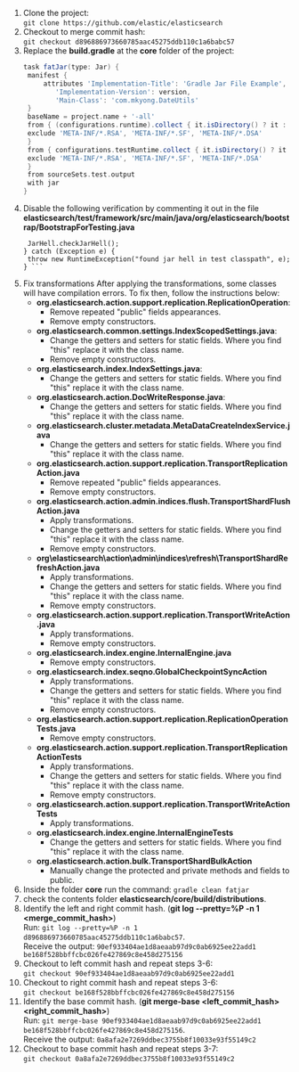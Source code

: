 1. Clone the project:  
   `git clone https://github.com/elastic/elasticsearch`
2. Checkout to merge commit hash:  
   `git checkout d896886973660785aac45275ddb110c1a6babc57`
3. Replace the **build.gradle** at the **core** folder of the project:
   ```gradle 
   task fatJar(type: Jar) {
    manifest {
        attributes 'Implementation-Title': 'Gradle Jar File Example',  
           'Implementation-Version': version,
           'Main-Class': 'com.mkyong.DateUtils'
    }
    baseName = project.name + '-all'
    from { (configurations.runtime).collect { it.isDirectory() ? it : zipTree(it) } } {
    exclude 'META-INF/*.RSA', 'META-INF/*.SF', 'META-INF/*.DSA'
    }
    from { configurations.testRuntime.collect { it.isDirectory() ? it : zipTree(it) } } {
    exclude 'META-INF/*.RSA', 'META-INF/*.SF', 'META-INF/*.DSA'
    }
    from sourceSets.test.output
    with jar
   }
4. Disable the following verification by commenting it out in the file **elasticsearch/test/framework/src/main/java/org/elasticsearch/bootstrap/BootstrapForTesting.java**
   ```try {
    JarHell.checkJarHell();
   } catch (Exception e) {
    throw new RuntimeException("found jar hell in test classpath", e);
   } ```
5. Fix transformations
   After applying the transformations, some classes will have compilation errors. To fix then, follow the instructions below:
    - **org.elasticsearch.action.support.replication.ReplicationOperation**:
        - Remove repeated "public" fields appearances.
        - Remove empty constructors.
    - **org.elasticsearch.common.settings.IndexScopedSettings.java**:
        - Change the getters and setters for static fields. Where you find "this" replace it with the class name.
        - Remove empty constructors.
    - **org.elasticsearch.index.IndexSettings.java**:
        - Change the getters and setters for static fields. Where you find "this" replace it with the class name.
    - **org.elasticsearch.action.DocWriteResponse.java**:
        - Change the getters and setters for static fields. Where you find "this" replace it with the class name.
    - **org.elasticsearch.cluster.metadata.MetaDataCreateIndexService.java**
        - Change the getters and setters for static fields. Where you find "this" replace it with the class name.
    - **org.elasticsearch.action.support.replication.TransportReplicationAction.java**
        - Remove repeated "public" fields appearances.
        - Remove empty constructors.
    - **org.elasticsearch.action.admin.indices.flush.TransportShardFlushAction.java**
        - Apply transformations.
        - Change the getters and setters for static fields. Where you find "this" replace it with the class name.
        - Remove empty constructors.
    - **org\elasticsearch\action\admin\indices\refresh\TransportShardRefreshAction.java**
        - Apply transformations.
        - Change the getters and setters for static fields. Where you find "this" replace it with the class name.
        - Remove empty constructors.
    - **org.elasticsearch.action.support.replication.TransportWriteAction.java**
        - Apply transformations.
        - Remove empty constructors.
    - **org.elasticsearch.index.engine.InternalEngine.java**
        - Remove empty constructors.
    - **org.elasticsearch.index.seqno.GlobalCheckpointSyncAction**
        - Apply transformations.
        - Change the getters and setters for static fields. Where you find "this" replace it with the class name.
        - Remove empty constructors.
    - **org.elasticsearch.action.support.replication.ReplicationOperationTests.java**
        - Remove empty constructors.
    - **org.elasticsearch.action.support.replication.TransportReplicationActionTests**
        - Apply transformations.
        - Change the getters and setters for static fields. Where you find "this" replace it with the class name.
        - Remove empty constructors.
    - **org.elasticsearch.action.support.replication.TransportWriteActionTests**
        - Apply transformations.
    - **org.elasticsearch.index.engine.InternalEngineTests**
        - Change the getters and setters for static fields. Where you find "this" replace it with the class name.
    - **org.elasticsearch.action.bulk.TransportShardBulkAction**
        - Manually change the protected and private methods and fields to public.               
6. Inside the folder **core** run the command:
   `gradle clean fatjar`
7. check the contents folder **elasticsearch/core/build/distributions**.
8. Identify the left and right commit hash. (**git log --pretty=%P -n 1 <merge_commit_hash>**)  
   Run: `git log --pretty=%P -n 1 d896886973660785aac45275ddb110c1a6babc57`.  
   Receive the output: `90ef933404ae1d8aeaab97d9c0ab6925ee22add1 be168f528bbffcbc026fe427869c8e458d275156`
9. Checkout to left commit hash and repeat steps 3-6:  
   `git checkout 90ef933404ae1d8aeaab97d9c0ab6925ee22add1`
10. Checkout to right commit hash and repeat steps 3-6:  
   `git checkout be168f528bbffcbc026fe427869c8e458d275156`
11. Identify the base commit hash. (**git merge-base <left_commit_hash> <right_commit_hash>**)  
   Run: `git merge-base 90ef933404ae1d8aeaab97d9c0ab6925ee22add1 be168f528bbffcbc026fe427869c8e458d275156`.  
   Receive the output: `0a8afa2e7269ddbec3755b8f10033e93f55149c2`
12. Checkout to base commit hash and repeat steps 3-7:  
    `git checkout 0a8afa2e7269ddbec3755b8f10033e93f55149c2`
